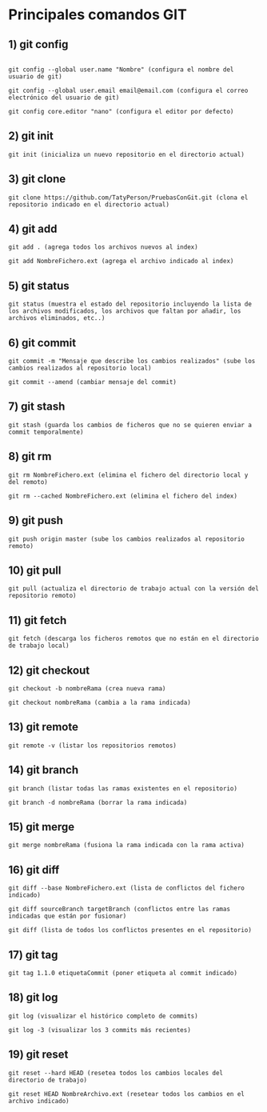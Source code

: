 # Principales comandos GIT
## 1) git config

```git config list (listar todos los comandos configurables)

git config --global user.name "Nombre" (configura el nombre del usuario de git)

git config --global user.email email@email.com (configura el correo electrónico del usuario de git)

git config core.editor "nano" (configura el editor por defecto)
``` 

## 2) git init
```
git init (inicializa un nuevo repositorio en el directorio actual)
``` 

## 3) git clone
``` 
git clone https://github.com/TatyPerson/PruebasConGit.git (clona el repositorio indicado en el directorio actual)
``` 

## 4) git add
``` 
git add . (agrega todos los archivos nuevos al index)

git add NombreFichero.ext (agrega el archivo indicado al index)
``` 

## 5) git status
``` 
git status (muestra el estado del repositorio incluyendo la lista de los archivos modificados, los archivos que faltan por añadir, los archivos eliminados, etc..)
``` 

## 6) git commit 
``` 
git commit -m "Mensaje que describe los cambios realizados" (sube los cambios realizados al repositorio local)

git commit --amend (cambiar mensaje del commit)
``` 

## 7) git stash
``` 
git stash (guarda los cambios de ficheros que no se quieren enviar a commit temporalmente)
``` 

## 8) git rm
``` 
git rm NombreFichero.ext (elimina el fichero del directorio local y del remoto)

git rm --cached NombreFichero.ext (elimina el fichero del index)
``` 

## 9) git push
``` 
git push origin master (sube los cambios realizados al repositorio remoto)
``` 

## 10) git pull
``` 
git pull (actualiza el directorio de trabajo actual con la versión del repositorio remoto)
``` 

## 11) git fetch
``` 
git fetch (descarga los ficheros remotos que no están en el directorio de trabajo local)
``` 

## 12) git checkout
``` 
git checkout -b nombreRama (crea nueva rama)

git checkout nombreRama (cambia a la rama indicada)
``` 

## 13) git remote 
``` 
git remote -v (listar los repositorios remotos)
``` 

## 14) git branch
``` 
git branch (listar todas las ramas existentes en el repositorio)

git branch -d nombreRama (borrar la rama indicada)
``` 

## 15) git merge
``` 
git merge nombreRama (fusiona la rama indicada con la rama activa)
``` 

## 16) git diff
``` 
git diff --base NombreFichero.ext (lista de conflictos del fichero indicado)

git diff sourceBranch targetBranch (conflictos entre las ramas indicadas que están por fusionar)

git diff (lista de todos los conflictos presentes en el repositorio)
``` 

## 17) git tag
``` 
git tag 1.1.0 etiquetaCommit (poner etiqueta al commit indicado)
``` 

## 18) git log
``` 
git log (visualizar el histórico completo de commits)

git log -3 (visualizar los 3 commits más recientes)
``` 

## 19) git reset
``` 
git reset --hard HEAD (resetea todos los cambios locales del directorio de trabajo)

git reset HEAD NombreArchivo.ext (resetear todos los cambios en el archivo indicado)
``` 

